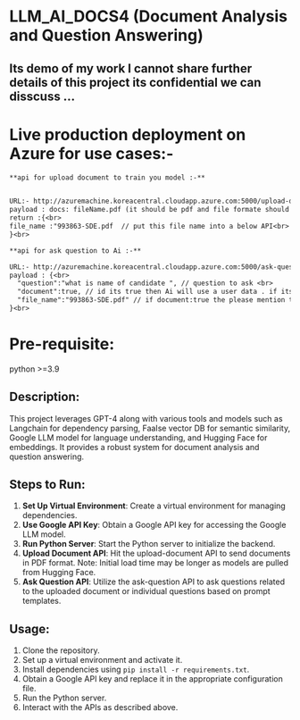 # LLM_AI_DOCS4 (Document Analysis and Question Answering) 
## Its demo of my work I cannot share further details of this project its confidential we can disscuss ...

# Live production deployment on Azure for use cases:-
```diff
**api for upload document to train you model :-**


URL:- http://azuremachine.koreacentral.cloudapp.azure.com:5000/upload-document<br>
payload : docs: fileName.pdf (it should be pdf and file formate should be formData)<br>
return :{<br>
file_name :"993863-SDE.pdf  // put this file name into a below API<br>
}<br>

**api for ask question to Ai :-**

URL:- http://azuremachine.koreacentral.cloudapp.azure.com:5000/ask-question<br>
payload : {<br>
  "question":"what is name of candidate ", // question to ask <br>
  "document":true, // id its true then Ai will use a user data . if its false its use a global information source  <br>
  "file_name":"993863-SDE.pdf" // if document:true the please mention the upload file name. in above api  file name are present in response <br>
}<br>
```



# Pre-requisite:
python >=3.9

## Description:
This project leverages GPT-4 along with various tools and models such as Langchain for dependency parsing, FaaIse vector DB for semantic similarity, Google LLM model for language understanding, and Hugging Face for embeddings. It provides a robust system for document analysis and question answering.

## Steps to Run:
1. **Set Up Virtual Environment**: Create a virtual environment for managing dependencies.
2. **Use Google API Key**: Obtain a Google API key for accessing the Google LLM model.
3. **Run Python Server**: Start the Python server to initialize the backend.
4. **Upload Document API**: Hit the upload-document API to send documents in PDF format. Note: Initial load time may be longer as models are pulled from Hugging Face.
5. **Ask Question API**: Utilize the ask-question API to ask questions related to the uploaded document or individual questions based on prompt templates.

## Usage:
1. Clone the repository.
2. Set up a virtual environment and activate it.
3. Install dependencies using `pip install -r requirements.txt`.
4. Obtain a Google API key and replace it in the appropriate configuration file.
5. Run the Python server.
6. Interact with the APIs as described above.


